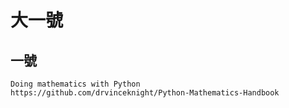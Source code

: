 # 大一號

## 一號

```
Doing mathematics with Python
https://github.com/drvinceknight/Python-Mathematics-Handbook
```
